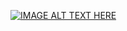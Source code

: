 



[![IMAGE ALT TEXT HERE](https://img.youtube.com/vi/ctXDXABJRtg/0.jpg)](https://www.youtube.com/watch?v=ctXDXABJRtg)